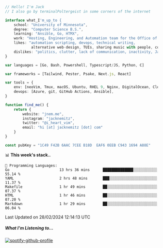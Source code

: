 ```typescript
// Hello! I'm Jack
// I also go by terminalPoltergeist in some corners of the internet

interface what_I'm_up_to {
    school: "University of Minnesota",
    degree: "Computer Science B.S.",
    learning: "Ansible, Go, HTMX",
    work: "Hosting, Engineering, and Automation team for the Office of Information Technology at UMN",
    likes: "automation scripting, devops, technical writing,
            alternative web-design, TUIs, sharing music with people, coffee",
    dislikes: "politics, clutter, lack of communication, inactivity, Java",
}

var languages = [Go, Bash, Powershell, Typescript/JS, Python, C]

var frameworks = [Tailwind, Pester, Psake, Next.js, React]

var tools = {
    env: [neoVim, Tmux, macOS, Ubuntu, RHEL 9, Nginx, DigitalOcean, Cloudflare],
    devops: [Azure, git, GitHub Actions, Ansible],
}

function find_me() {
    return {
        website: "jnem.me",
        instagram: "jacknemitz",
        twitter: "@i_heart_vim",
        email: "hi [at] jacknemitz [dot] com"
    }
}

const pubKey = "1C49 F42B 6AAC 7CEE B18D  EAF6 0EEB C943 1694 A88E"
```

<!--START_SECTION:waka-->
📊 **This week's stack..** 

```text
💬 Programming Languages: 
Go                       13 hrs 36 mins      ██████████████░░░░░░░░░░░   55.14 % 
YAML                     2 hrs 48 mins       ███░░░░░░░░░░░░░░░░░░░░░░   11.37 % 
Makefile                 1 hr 49 mins        ██░░░░░░░░░░░░░░░░░░░░░░░   07.37 % 
HTML                     1 hr 46 mins        ██░░░░░░░░░░░░░░░░░░░░░░░   07.20 % 
Markdown                 1 hr 29 mins        ██░░░░░░░░░░░░░░░░░░░░░░░   06.04 % 
```


 Last Updated on 28/02/2024 12:14:13 UTC
<!--END_SECTION:waka-->

##### What I'm Listening to...

[![spotify-github-profile](https://spotify-github-profile.vercel.app/api/view?uid=jack.nemitz&cover_image=true&show_offline=true&bar_color=53b14f&bar_color_cover=false&background_color=121212FF)](https://spotify-github-profile.vercel.app/api/view?uid=jack.nemitz&redirect=true)
